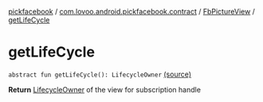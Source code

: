 [pickfacebook](../../index.md) / [com.lovoo.android.pickfacebook.contract](../index.md) / [FbPictureView](index.md) / [getLifeCycle](./get-life-cycle.md)

# getLifeCycle

`abstract fun getLifeCycle(): LifecycleOwner` [(source)](https://github.com/lovoo/android-pickpic/blob/master/pickfacebook/src/main/kotlin/com/lovoo/android/pickfacebook/contract/FbPictureView.kt#L17)

**Return**
[LifecycleOwner](#) of the view for subscription handle

